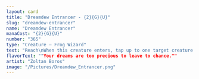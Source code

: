 ```yaml
---
layout: card
title: "Dreamdew Entrancer - {2}{G}{U}"
slug: "dreamdew-entrancer"
name: "Dreamdew Entrancer"
manaCost: "{2}{G}{U}"
number: "365"
type: "Creature — Frog Wizard"
text: "Reach\nWhen this creature enters, tap up to one target creature and put three stun counters on it. If you control that creature, draw two cards."
flavorText: ""Your dreams are too precious to leave to chance.""
artist: "Zoltan Boros"
image: "/Pictures/Dreamdew_Entrancer.png"
---
```


